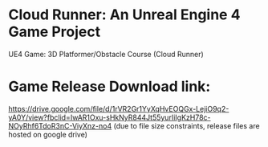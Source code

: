 # Cloud Runner: An Unreal Engine 4 Game Project
UE4 Game: 3D Platformer/Obstacle Course (Cloud Runner)

 # Game Release Download link: 
 https://drive.google.com/file/d/1rVR2Gr1YyXqHvEOQGx-LejiO9q2-yA0Y/view?fbclid=IwAR1Oxu-sHkNyR844Jt55yurIiIgKzH78c-NOyRhf6TdoR3nC-ViyXnz-no4
 (due to file size constraints, release files are hosted on google drive)
